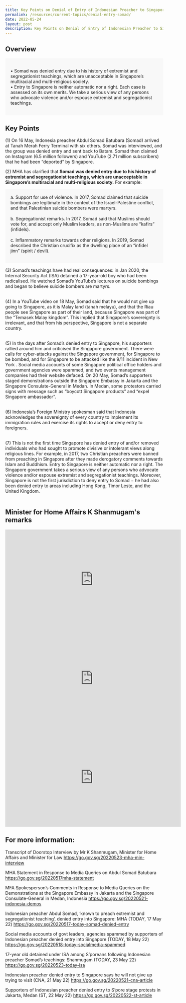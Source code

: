 ```yaml
---
title: Key Points on Denial of Entry of Indonesian Preacher to Singapore
permalink: /resources/current-topics/denial-entry-somad/
date: 2022-05-24
layout: post
description: Key Points on Denial of Entry of Indonesian Preacher to Singapore
---
```

## Overview 

<div style="border:0px solid #0505f8;background-color:#f8f8f8;padding:1.2em;">
<p>
•	 Somad was denied entry due to his history of extremist and segregationist teachings, which are unacceptable in Singapore’s multiracial and multi-religious society.
<br>
•	Entry to Singapore is neither automatic nor a right. Each case is assessed on its own merits. We take a serious view of any persons who advocate violence and/or espouse extremist and segregationist teachings. </p></div> 

## Key Points

(1) On 16 May, Indonesia preacher Abdul Somad Batubara (Somad) arrived at Tanah Merah Ferry Terminal with six others. Somad was interviewed, and the group was denied entry and sent back to Batam. Somad then claimed on Instagram (6.5 million followers) and YouTube (2.71 million subscribers) that he had been “deported” by Singapore. 

(2) MHA has clarified that **Somad was denied entry due to his history of extremist and segregationist teachings, which are unacceptable in Singapore’s multiracial and multi-religious society.** For example: 
<div style="border:0px solid #0505f8;background-color:#f8f8f8;padding:1.2em;">
a.	Support for use of violence. In 2017, Somad claimed that suicide bombings are legitimate in the context of the Israel-Palestine conflict, and that Palestinian suicide bombers were martyrs. 
<br><br>
b.	Segregationist remarks. In 2017, Somad said that Muslims should vote for, and accept only Muslim leaders, as non-Muslims are “kafirs” (infidels).
<br><br>
c.	Inflammatory remarks towards other religions. In 2019, Somad described the Christian crucifix as the dwelling place of an “infidel jinn” (spirit / devil). 
</p></div> 

(3) Somad’s teachings have had real consequences: in Jan 2020, the Internal Security Act (ISA) detained a 17-year-old boy who had been radicalised. He watched Somad’s YouTube’s lectures on suicide bombings and began to believe suicide bombers are martyrs.  <br><br>

(4) In a YouTube video on 18 May, Somad said that he would not give up going to Singapore, as it is Malay land (tanah melayu), and that the Riau people see Singapore as part of their land, because Singapore was part of the “Temasek Malay kingdom”. This implied that Singapore’s sovereignty is irrelevant, and that from his perspective, Singapore is not a separate country. <br><br>

(5) In the days after Somad’s denied entry to Singapore, his supporters rallied around him and criticised the Singapore government. There were calls for cyber-attacks against the Singapore government, for Singapore to be bombed, and for Singapore to be attacked like the 9/11 incident in New York . Social media accounts of some Singapore political office holders and government agencies were spammed, and two events management companies had their website defaced. On 20 May, Somad’s supporters staged demonstrations outside the Singapore Embassy in Jakarta and the Singapore Consulate-General in Medan. In Medan, some protestors carried signs with message such as “boycott Singapore products” and “expel Singapore ambassador”. <br><br>

(6) Indonesia’s Foreign Ministry spokesman said that Indonesia acknowledges the sovereignty of every country to implement its immigration rules and exercise its rights to accept or deny entry to foreigners.  <br><br>

(7) This is not the first time Singapore has denied entry of and/or removed individuals who had sought to promote divisive or intolerant views along religious lines. For example, in 2017, two Christian preachers were banned from preaching in Singapore after they made derogatory comments towards Islam and Buddhism. Entry to Singapore is neither automatic nor a right. The Singapore government takes a serious view of any persons who advocate violence and/or espouse extremist and segregationist teachings. Moreover, Singapore is not the first jurisdiction to deny entry to Somad − he had also been denied entry to areas including Hong Kong, Timor Leste, and the United Kingdom. <br><br>

## Minister for Home Affairs K Shanmugam's remarks

<iframe width="560" height="315" src="https://www.youtube.com/embed/UFy1PJnuCGk" title="YouTube video player" frameborder="0" allow="accelerometer; autoplay; clipboard-write; encrypted-media; gyroscope; picture-in-picture" allowfullscreen></iframe><br>

<iframe width="560" height="315" src="https://www.youtube.com/embed/WkIHEJ5Wvew" title="YouTube video player" frameborder="0" allow="accelerometer; autoplay; clipboard-write; encrypted-media; gyroscope; picture-in-picture" allowfullscreen></iframe><br>

<iframe width="560" height="315" src="https://www.youtube.com/embed/C5U-bPhlPks" title="YouTube video player" frameborder="0" allow="accelerometer; autoplay; clipboard-write; encrypted-media; gyroscope; picture-in-picture" allowfullscreen></iframe><br>

## For more information: 

Transcript of Doorstop Interview by Mr K Shanmugam, Minister for Home Affairs and Minister for Law <https://go.gov.sg/20220523-mha-min-interview>

MHA Statement in Response to Media Queries on Abdul Somad Batubara <https://go.gov.sg/20220517mha-statement>

MFA Spokesperson’s Comments in Response to Media Queries on the Demonstrations at the Singapore Embassy in Jakarta and the Singapore Consulate-General in Medan, Indonesia <https://go.gov.sg/20220521-indonesia-demos>

Indonesian preacher Abdul Somad, ‘known to preach extremist and segregationist teaching’, denied entry into Singapore: MHA (TODAY, 17 May 22) <https://go.gov.sg/20220517-today-somad-denied-entry>

Social media accounts of govt leaders, agencies spammed by supporters of Indonesian preacher denied entry into Singapore (TODAY, 18 May 22) <https://go.gov.sg/20220518-today-socialmedia-spammed>

17-year old detained under ISA among S’poreans following Indonesian preacher Somad’s teachings: Shanmugam (TODAY, 23 May 22) <https://go.gov.sg/20220523-today-isa>

Indonesian preacher denied entry to Singapore says he will not give up trying to visit (CNA, 21 May 22) <https://go.gov.sg/20220521-cna-article>

Supporters of Indonesian preacher denied entry to S’pore stage protests in Jakarta, Medan (ST, 22 May 22) <https://go.gov.sg/20220522-st-article>